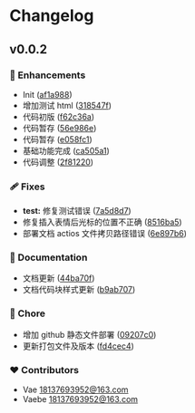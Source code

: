 # Changelog


## v0.0.2


### 🚀 Enhancements

- Init ([af1a988](https://github.com/vaebe/quill-emoji/commit/af1a988))
- 增加测试 html ([318547f](https://github.com/vaebe/quill-emoji/commit/318547f))
- 代码初版 ([f62c36a](https://github.com/vaebe/quill-emoji/commit/f62c36a))
- 代码暂存 ([56e986e](https://github.com/vaebe/quill-emoji/commit/56e986e))
- 代码暂存 ([e058fc1](https://github.com/vaebe/quill-emoji/commit/e058fc1))
- 基础功能完成 ([ca505a1](https://github.com/vaebe/quill-emoji/commit/ca505a1))
- 代码调整 ([2f81220](https://github.com/vaebe/quill-emoji/commit/2f81220))

### 🩹 Fixes

- **test:** 修复测试错误 ([7a5d8d7](https://github.com/vaebe/quill-emoji/commit/7a5d8d7))
- 修复插入表情后光标的位置不正确 ([8516ba5](https://github.com/vaebe/quill-emoji/commit/8516ba5))
- 部署文档 actios 文件拷贝路径错误 ([6e897b6](https://github.com/vaebe/quill-emoji/commit/6e897b6))

### 📖 Documentation

- 文档更新 ([44ba70f](https://github.com/vaebe/quill-emoji/commit/44ba70f))
- 文档代码块样式更新 ([b9ab707](https://github.com/vaebe/quill-emoji/commit/b9ab707))

### 🏡 Chore

- 增加 github 静态文件部署 ([09207c0](https://github.com/vaebe/quill-emoji/commit/09207c0))
- 更新打包文件及版本 ([fd4cec4](https://github.com/vaebe/quill-emoji/commit/fd4cec4))

### ❤️ Contributors

- Vae <18137693952@163.com>
- Vaebe <18137693952@163.com>

